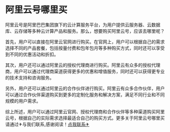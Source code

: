 # 阿里云号哪里买

阿里云号是阿里巴巴集团旗下的云计算服务平台，为用户提供云服务器、云数据库、云存储等多种云计算产品和服务。那么，想要购买阿里云号，应该去哪里呢？

首先，用户可以直接在阿里云官网进行购买。在官网上，用户可以根据自己的需求选择不同的产品套餐，包括按量付费和包年包月等多种购买方式，同时还可以享受到不同的优惠活动和折扣。

其次，用户还可以通过阿里云的授权代理商进行购买。阿里云有众多的授权代理商，用户可以通过代理商渠道获得更多的优惠和增值服务，同时还可以获得更专业的技术支持和咨询服务。

另外，用户还可以通过阿里云的合作伙伴进行购买。阿里云有众多合作伙伴，用户可以通过合作伙伴渠道购买到更多的定制化服务和解决方案，满足不同行业和不同规模的用户需求。

综上所述，用户可以通过阿里云官网、授权代理商和合作伙伴等多种渠道购买阿里云号，根据自己的实际需求选择最适合自己的购买方式。更多关于阿里云号哪里买 请通过✈与我们联系,感谢阅读！[点我联系✈](https://cn.G208.com)